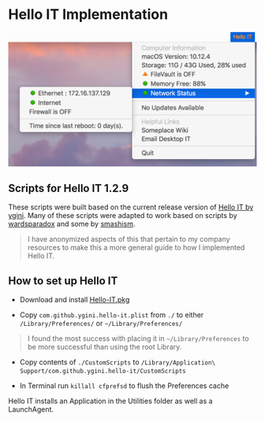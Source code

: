# Hello IT Implementation

![Hello IT](https://github.com/PaperFixie/hello-it-implementation/blob/master/resources/hello-it-menus.png "Hello IT Screenshot")

## Scripts for Hello IT 1.2.9

These scripts were built based on the current release version of [Hello IT by ygini](https://github.com/ygini/Hello-IT). Many of these scripts were adapted to work based on scripts by [wardsparadox](https://github.com/wardsparadox) and some by [smashism](https://github.com/smashism).

> I have anonymized aspects of this that pertain to my company resources to make this a more general guide to how I implemented Hello IT.

## How to set up Hello IT

  - Download and install [Hello-IT.pkg](https://github.com/ygini/Hello-IT/releases/download/v1.2.9/Hello-IT.pkg)

  - Copy `com.github.ygini.hello-it.plist` from `./` to either `/Library/Preferences/` or `~/Library/Preferences/`

  > I found the most success with placing it in `~/Library/Preferences` to be more successful than using the root Library.

  - Copy contents of `./CustomScripts` to `/Library/Application\ Support/com.github.ygini.hello-it/CustomScripts`

  - In Terminal run `killall cfprefsd` to flush the Preferences cache

Hello IT installs an Application in the Utilities folder as well as a LaunchAgent.
